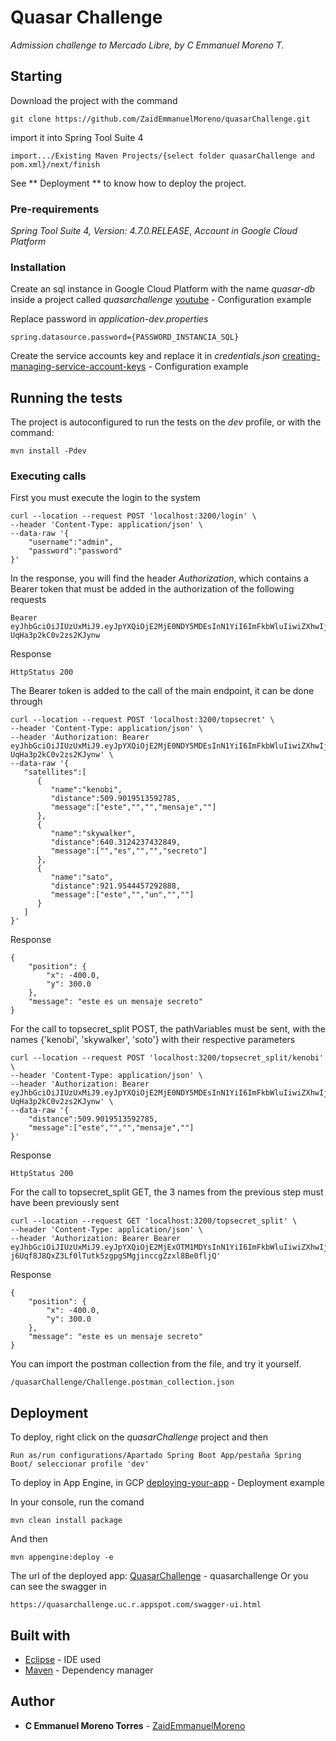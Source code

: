 # Quasar Challenge

_Admission challenge to Mercado Libre, by C Emmanuel Moreno T._

## Starting

Download the project with the command

```
git clone https://github.com/ZaidEmmanuelMoreno/quasarChallenge.git
```

import it into Spring Tool Suite 4

```
import.../Existing Maven Projects/{select folder quasarChallenge and pom.xml}/next/finish
```

See ** Deployment ** to know how to deploy the project.


### Pre-requirements

_Spring Tool Suite 4, Version: 4.7.0.RELEASE_, 
_Account in Google Cloud Platform_

### Installation

Create an sql instance in Google Cloud Platform with the name _quasar-db_ inside a project called _quasarchallenge_
[youtube](https://www.youtube.com/watch?v=cIBWgPN0vK4) - Configuration example

Replace password in _application-dev.properties_
```
spring.datasource.password={PASSWORD_INSTANCIA_SQL}
```

Create the service accounts key and replace it in _credentials.json_
[creating-managing-service-account-keys](https://cloud.google.com/iam/docs/creating-managing-service-account-keys) - Configuration example

## Running the tests

The project is autoconfigured to run the tests on the _dev_ profile, or with the command:
```
mvn install -Pdev
```

### Executing calls

First you must execute the login to the system

```
curl --location --request POST 'localhost:3200/login' \
--header 'Content-Type: application/json' \
--data-raw '{
    "username":"admin",
    "password":"password"
}'
```

In the response, you will find the header _Authorization_, which contains a Bearer token that must be added in the authorization of the following requests
```
Bearer  eyJhbGciOiJIUzUxMiJ9.eyJpYXQiOjE2MjE0NDY5MDEsInN1YiI6ImFkbWluIiwiZXhwIjoxNjIxNDQ3ODAxfQ.lpmrVFOWa1v9uMvDF1MAx0vMXk6TlwQeqRdrZqKk2QbglVgB_4y3JB2r6oy6DfBsH-UqHa3p2kC0v2zs2KJynw
```
Response
```
HttpStatus 200
```

The Bearer token is added to the call of the main endpoint, it can be done through
```
curl --location --request POST 'localhost:3200/topsecret' \
--header 'Content-Type: application/json' \
--header 'Authorization: Bearer eyJhbGciOiJIUzUxMiJ9.eyJpYXQiOjE2MjE0NDY5MDEsInN1YiI6ImFkbWluIiwiZXhwIjoxNjIxNDQ3ODAxfQ.lpmrVFOWa1v9uMvDF1MAx0vMXk6TlwQeqRdrZqKk2QbglVgB_4y3JB2r6oy6DfBsH-UqHa3p2kC0v2zs2KJynw' \
--data-raw '{
   "satellites":[
      {
         "name":"kenobi",
         "distance":509.9019513592785,
         "message":["este","","","mensaje",""]
      },
      {
         "name":"skywalker",
         "distance":640.3124237432849,
         "message":["","es","","","secreto"]
      },
      {
         "name":"sato",
         "distance":921.9544457292888,
         "message":["este","","un","",""]
      }
   ]
}'
```
Response
```
{
    "position": {
        "x": -400.0,
        "y": 300.0
    },
    "message": "este es un mensaje secreto"
}
```

For the call to topsecret_split POST, the pathVariables must be sent, with the names {'kenobi', 'skywalker', 'soto'} with their respective parameters
```
curl --location --request POST 'localhost:3200/topsecret_split/kenobi' \
--header 'Content-Type: application/json' \
--header 'Authorization: Bearer eyJhbGciOiJIUzUxMiJ9.eyJpYXQiOjE2MjE0NDY5MDEsInN1YiI6ImFkbWluIiwiZXhwIjoxNjIxNDQ3ODAxfQ.lpmrVFOWa1v9uMvDF1MAx0vMXk6TlwQeqRdrZqKk2QbglVgB_4y3JB2r6oy6DfBsH-UqHa3p2kC0v2zs2KJynw' \
--data-raw '{
    "distance":509.9019513592785,
    "message":["este","","","mensaje",""]
}'
```
Response
```
HttpStatus 200
```

For the call to topsecret_split GET, the 3 names from the previous step must have been previously sent
```
curl --location --request GET 'localhost:3200/topsecret_split' \
--header 'Content-Type: application/json' \
--header 'Authorization: Bearer Bearer  eyJhbGciOiJIUzUxMiJ9.eyJpYXQiOjE2MjExOTM1MDYsInN1YiI6ImFkbWluIiwiZXhwIjoxNjIxMTk0NDA2fQ.tNvp65Cj1EsPr3rkw9ne3onLYFegIItGlSiG8GU-j6Uqf8J8QxZ3Lf0lTutk5zgpgSMgjinccgZzxl8Be0fljQ'
```
Response
```
{
    "position": {
        "x": -400.0,
        "y": 300.0
    },
    "message": "este es un mensaje secreto"
}
```

You can import the postman collection from the file, and try it yourself.
```
/quasarChallenge/Challenge.postman_collection.json
```


## Deployment

To deploy, right click on the _quasarChallenge_ project and then
```
Run as/run configurations/Apartado Spring Boot App/pestaña Spring Boot/ seleccionar profile 'dev'
```
To deploy in App Engine, in GCP [deploying-your-app](https://cloud.google.com/appengine/docs/standard/java11/testing-and-deploying-your-app?authuser=1) - Deployment example

In your console, run the comand
```
mvn clean install package
```
And then
```
mvn appengine:deploy -e
```
The url of the deployed app: [QuasarChallenge](https://quasarchallenge.uc.r.appspot.com) - quasarchallenge
Or you can see the swagger in
```
https://quasarchallenge.uc.r.appspot.com/swagger-ui.html
```

## Built with

* [Eclipse](https://spring.io/tools) - IDE used
* [Maven](https://mvnrepository.com/) - Dependency manager

## Author

* **C Emmanuel Moreno Torres** - [ ZaidEmmanuelMoreno ](https://github.com/ZaidEmmanuelMoreno)
